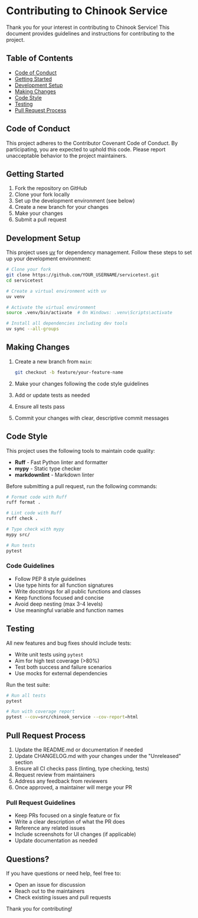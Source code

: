 # Contributing to Chinook Service

Thank you for your interest in contributing to Chinook Service! This document provides guidelines and instructions for contributing to the project.

## Table of Contents

- [Code of Conduct](#code-of-conduct)
- [Getting Started](#getting-started)
- [Development Setup](#development-setup)
- [Making Changes](#making-changes)
- [Code Style](#code-style)
- [Testing](#testing)
- [Pull Request Process](#pull-request-process)

## Code of Conduct

This project adheres to the Contributor Covenant Code of Conduct. By participating, you are expected to uphold this code. Please report unacceptable behavior to the project maintainers.

## Getting Started

1. Fork the repository on GitHub
2. Clone your fork locally
3. Set up the development environment (see below)
4. Create a new branch for your changes
5. Make your changes
6. Submit a pull request

## Development Setup

This project uses [uv](https://github.com/astral-sh/uv) for dependency management. Follow these steps to set up your development environment:

```bash
# Clone your fork
git clone https://github.com/YOUR_USERNAME/servicetest.git
cd servicetest

# Create a virtual environment with uv
uv venv

# Activate the virtual environment
source .venv/bin/activate  # On Windows: .venv\Scripts\activate

# Install all dependencies including dev tools
uv sync --all-groups
```

## Making Changes

1. Create a new branch from `main`:

   ```bash
   git checkout -b feature/your-feature-name
   ```

2. Make your changes following the code style guidelines
3. Add or update tests as needed
4. Ensure all tests pass
5. Commit your changes with clear, descriptive commit messages

## Code Style

This project uses the following tools to maintain code quality:

- **Ruff** - Fast Python linter and formatter
- **mypy** - Static type checker
- **markdownlint** - Markdown linter

Before submitting a pull request, run the following commands:

```bash
# Format code with Ruff
ruff format .

# Lint code with Ruff
ruff check .

# Type check with mypy
mypy src/

# Run tests
pytest
```

### Code Guidelines

- Follow PEP 8 style guidelines
- Use type hints for all function signatures
- Write docstrings for all public functions and classes
- Keep functions focused and concise
- Avoid deep nesting (max 3-4 levels)
- Use meaningful variable and function names

## Testing

All new features and bug fixes should include tests:

- Write unit tests using `pytest`
- Aim for high test coverage (>80%)
- Test both success and failure scenarios
- Use mocks for external dependencies

Run the test suite:

```bash
# Run all tests
pytest

# Run with coverage report
pytest --cov=src/chinook_service --cov-report=html
```

## Pull Request Process

1. Update the README.md or documentation if needed
2. Update CHANGELOG.md with your changes under the "Unreleased" section
3. Ensure all CI checks pass (linting, type checking, tests)
4. Request review from maintainers
5. Address any feedback from reviewers
6. Once approved, a maintainer will merge your PR

### Pull Request Guidelines

- Keep PRs focused on a single feature or fix
- Write a clear description of what the PR does
- Reference any related issues
- Include screenshots for UI changes (if applicable)
- Update documentation as needed

## Questions?

If you have questions or need help, feel free to:

- Open an issue for discussion
- Reach out to the maintainers
- Check existing issues and pull requests

Thank you for contributing!

